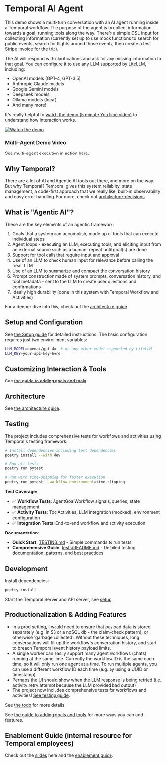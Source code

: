 # Temporal AI Agent

This demo shows a multi-turn conversation with an AI agent running inside a Temporal workflow. The purpose of the agent is to collect information towards a goal, running tools along the way. There's a simple DSL input for collecting information (currently set up to use mock functions to search for public events, search for flights around those events, then create a test Stripe invoice for the trip).

The AI will respond with clarifications and ask for any missing information to that goal. You can configure it to use any LLM supported by [LiteLLM](https://docs.litellm.ai/docs/providers), including:
- OpenAI models (GPT-4, GPT-3.5)
- Anthropic Claude models
- Google Gemini models
- Deepseek models
- Ollama models (local)
- And many more!

It's really helpful to [watch the demo (5 minute YouTube video)](https://www.youtube.com/watch?v=GEXllEH2XiQ) to understand how interaction works.

[![Watch the demo](./assets/agent-youtube-screenshot.jpeg)](https://www.youtube.com/watch?v=GEXllEH2XiQ)

### Multi-Agent Demo Video
See multi-agent execution in action [here](https://www.youtube.com/watch?v=8Dc_0dC14yY).

## Why Temporal?
There are a lot of AI and Agentic AI tools out there, and more on the way. But why Temporal? Temporal gives this system reliablity, state management, a code-first approach that we really like, built-in observability and easy error handling.
For more, check out [architecture-decisions](./architecture-decisions.md).

## What is "Agentic AI"?
These are the key elements of an agentic framework:
1. Goals that a system can accomplish, made up of tools that can execute individual steps
2. Agent loops - executing an LLM, executing tools, and eliciting input from an external source such as a human: repeat until goal(s) are done
3. Support for tool calls that require input and approval
4. Use of an LLM to check human input for relevance before calling the 'real' LLM
5. Use of an LLM to summarize and compact the conversation history
6. Prompt construction made of system prompts, conversation history, and tool metadata - sent to the LLM to create user questions and confirmations
7. Ideally high durability (done in this system with Temporal Workflow and Activities)

For a deeper dive into this, check out the [architecture guide](./architecture.md).

## Setup and Configuration
See [the Setup guide](./setup.md) for detailed instructions. The basic configuration requires just two environment variables:
```bash
LLM_MODEL=openai/gpt-4o  # or any other model supported by LiteLLM
LLM_KEY=your-api-key-here
```

## Customizing Interaction & Tools
See [the guide to adding goals and tools](./adding-goals-and-tools.md).

## Architecture
See [the architecture guide](./architecture.md).

## Testing

The project includes comprehensive tests for workflows and activities using Temporal's testing framework:

```bash
# Install dependencies including test dependencies
poetry install --with dev

# Run all tests
poetry run pytest

# Run with time-skipping for faster execution
poetry run pytest --workflow-environment=time-skipping
```

**Test Coverage:**
- ✅ **Workflow Tests**: AgentGoalWorkflow signals, queries, state management
- ✅ **Activity Tests**: ToolActivities, LLM integration (mocked), environment configuration
- ✅ **Integration Tests**: End-to-end workflow and activity execution

**Documentation:**
- **Quick Start**: [TESTING.md](TESTING.md) - Simple commands to run tests
- **Comprehensive Guide**: [tests/README.md](tests/README.md) - Detailed testing documentation, patterns, and best practices

## Development

Install dependencies:
```bash
poetry install
```

Start the Temporal Server and API server, see [setup](setup.md)

## Productionalization & Adding Features
- In a prod setting, I would need to ensure that payload data is stored separately (e.g. in S3 or a noSQL db - the claim-check pattern), or otherwise 'garbage collected'. Without these techniques, long conversations will fill up the workflow's conversation history, and start to breach Temporal event history payload limits.
- A single worker can easily support many agent workflows (chats) running at the same time. Currently the workflow ID is the same each time, so it will only run one agent at a time. To run multiple agents, you can use a different workflow ID each time (e.g. by using a UUID or timestamp).
- Perhaps the UI should show when the LLM response is being retried (i.e. activity retry attempt because the LLM provided bad output)
- The project now includes comprehensive tests for workflows and activities! [See testing guide](TESTING.md).


See [the todo](./todo.md) for more details.

See [the guide to adding goals and tools](./adding-goals-and-tools.md) for more ways you can add features.

## Enablement Guide (internal resource for Temporal employees)
Check out the [slides](https://docs.google.com/presentation/d/1wUFY4v17vrtv8llreKEBDPLRtZte3FixxBUn0uWy5NU/edit#slide=id.g3333e5deaa9_0_0) here and the [enablement guide](https://docs.google.com/document/d/14E0cEOibUAgHPBqConbWXgPUBY0Oxrnt6_AImdiheW4/edit?tab=t.0#heading=h.ajnq2v3xqbu1).


